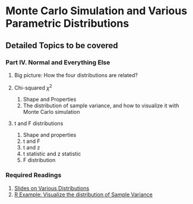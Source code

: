 # Monte Carlo Simulation and Various Parametric Distributions

## Detailed Topics to be covered

### Part IV. Normal and Everything Else

1. Big picture: How the four distributions are related?

2. Chi-squared $\chi^2$
    1. Shape and Properties
    2. The distribution of sample variance, and how to visualize it with Monte Carlo simulation

3. t and F distributions

    1. Shape and properties
    2. t and F
    3. t and z
    4. t statistic and z statistic
    5. F distribution

### Required Readings

1. [Slides on Various Distributions](../lecture/MC04.pdf)
2. [R Example: Visualize the distribution of Sample Variance](../lecture/examples/MC05.Rmd)



